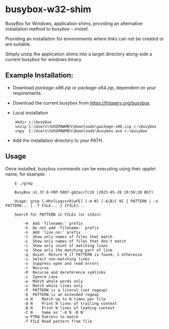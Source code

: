 # busybox-w32-shim

BusyBox for Windows, application shims, providing an alternative installation method to _busybox --install_.

Providing an installation for environments where links can not be created or are suitable.

Simply unzip the application shims into a target directory along-side a current busybox for windows binary.

## Example Installation:

 * Download _package-x86.zip_ or _package-x64.zip_, dependent on your requirements.

 * Download the current busybox from https://frippery.org/busybox.

 * Local installation
    
        mkdir c:\busybox
        unzip C:\Users\%USERNAME%\Downloads\package-x86.zip c:\busybox
        copy  C:\Users\%USERNAME%\Downloads\busybox.exe c:\busybox

 * Add the installation directory to your PATH.   

## Usage

Once installed, busybox commands can be executing using their _applet_ name, for example:
       
        $ ./grep
        
        BusyBox v1.37.0-FRP-5007-g82accfc19 (2023-05-28 10:59:20 BST)
   
        Usage: grep [-HhnlLoqvsrRiwFE] [-m N] [-A|B|C N] { PATTERN | -e PATTERN... | -f FILE... } [FILE]...
   
        Search for PATTERN in FILEs (or stdin)

	        -H	Add 'filename:' prefix
	        -h	Do not add 'filename:' prefix
	        -n	Add 'line_no:' prefix
	        -l	Show only names of files that match
	        -L	Show only names of files that don't match
	        -c	Show only count of matching lines
	        -o	Show only the matching part of line
	        -q	Quiet. Return 0 if PATTERN is found, 1 otherwise
	        -v	Select non-matching lines
	        -s	Suppress open and read errors
	        -r	Recurse
	        -R	Recurse and dereference symlinks
	        -i	Ignore case
	        -w	Match whole words only
	        -x	Match whole lines only
	        -F	PATTERN is a literal (not regexp)
	        -E	PATTERN is an extended regexp
	        -m N	Match up to N times per file
	        -A N	Print N lines of trailing context
	        -B N	Print N lines of leading context
	        -C N	Same as '-A N -B N'
	        -e PTRN	Pattern to match
	        -f FILE	Read pattern from file
        
